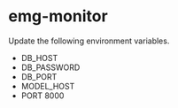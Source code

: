 # emg-monitor

Update the following environment variables.

- DB_HOST 
- DB_PASSWORD
- DB_PORT
- MODEL_HOST
- PORT 8000



